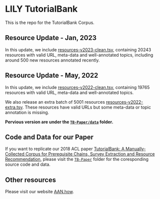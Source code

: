 # LILY TutorialBank

This is the repo for the TutorialBank Corpus. 

## Resource Update - Jan, 2023

In this update, we include [resources-v2023-clean.tsv](https://github.com/Yale-LILY/TutorialBank/blob/master/resources-v2023-clean.tsv), containing 20243 resources with valid URL, meta-data and well-annotated topics, including around 500 new resources annotated recently.

## Resource Update - May, 2022

In this update, we include [resources-v2022-clean.tsv](https://github.com/Yale-LILY/TutorialBank/blob/master/resources-v2022-clean.tsv), containing 19765 resources with valid URL, meta-data and well-annotated topics.

We also release an extra batch of 5001 resources [resources-v2022-extra.tsv](https://github.com/Yale-LILY/TutorialBank/blob/master/resources-v2022-extra.tsv). These resources have valid URLs but some meta-data or topic annotation is missing. 

**Pervious version are under the [`TB-Paper/data`](https://github.com/Yale-LILY/TutorialBank/tree/master/TB-Paper/data) folder.**

## Code and Data for our Paper

If you want to replicate our 2018 ACL paper [TutorialBank: A Manually-Collected Corpus for Prerequisite Chains, Survey Extraction and Resource Recommendation](https://aclanthology.org/P18-1057), please visit the [`TB-Paper`](https://github.com/Yale-LILY/TutorialBank/tree/master/TB-Paper) folder for the coresponding source code and data.

## Other resources

Please visit our website [AAN.how](https://aan.how/).
